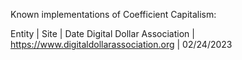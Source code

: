 Known implementations of Coefficient Capitalism:

Entity | Site | Date
Digital Dollar Association | https://www.digitaldollarassociation.org | 02/24/2023
